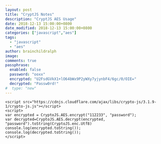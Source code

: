 ```yaml
---
layout: post
title: "CryptJS Notes"
description: "CryptJS AES Usage"
date: 2018-12-13 15:00:00+0800
date_modified: 2018-12-13 15:00:00+0800
categories: ["javascript","aes"]
tags:
  - "javascript"
  - "aes"
author: brainchildralph
image:
comments: true
passphrase: 
  enabled: false
  password: "ooxx"
  encrypted: "U2FsdGVkX1+lO64bWx9P2yWXy7yjynbF4/6gc/0/OIE="
  decrypted: "Passw0rd!"
#  type: "new"
---
```


```
<script src="https://cdnjs.cloudflare.com/ajax/libs/crypto-js/3.1.9-1/crypto-js.js"></script>
<script>
var encrypted = CryptoJS.AES.encrypt("112233", "password");
var decrypted=CryptoJS.AES.decrypt(encrypted, "password").toString(CryptoJS.enc.Utf8)
console.log(encrypted.toString());
console.log(decrypted.toString());
</script>
```
<!--
<script src="https://cdnjs.cloudflare.com/ajax/libs/crypto-js/3.1.9-1/crypto-js.js"></script>
<script>
var encrypted = CryptoJS.AES.encrypt("112233", "ooxx");
var decrypted=CryptoJS.AES.decrypt(encrypted, "ooxx").toString(CryptoJS.enc.Utf8)
console.log(encrypted.toString());
console.log(decrypted.toString());
</script>
-->
